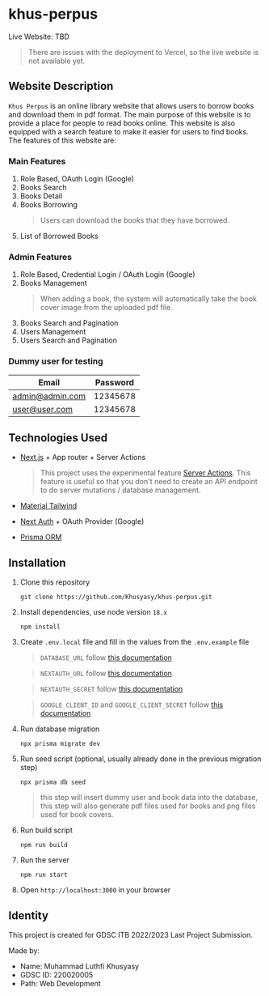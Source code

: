 # khus-perpus

Live Website: TBD

> There are issues with the deployment to Vercel, so the live website is not available yet.

## Website Description

`Khus Perpus` is an online library website that allows users to borrow books and download them in pdf format. The main purpose of this website is to provide a place for people to read books online. This website is also equipped with a search feature to make it easier for users to find books. The features of this website are:

### Main Features

1. Role Based, OAuth Login (Google)
2. Books Search
3. Books Detail
4. Books Borrowing
   > Users can download the books that they have borrowed.
5. List of Borrowed Books
<!-- 6. Give ratings (not implemented yet) -->

### Admin Features

1. Role Based, Credential Login / OAuth Login (Google)
2. Books Management
   > When adding a book, the system will automatically take the book cover image from the uploaded pdf file.
3. Books Search and Pagination
4. Users Management
5. Users Search and Pagination

### Dummy user for testing

| Email           | Password |
| --------------- | -------- |
| admin@admin.com | 12345678 |
| user@user.com   | 12345678 |

## Technologies Used

- [Next.js](https://nextjs.org/) + App router + Server Actions

  > This project uses the experimental feature [Server Actions](https://nextjs.org/docs/app/api-reference/functions/server-actions). This feature is useful so that you don't need to create an API endpoint to do server mutations / database management.

- [Material Tailwind](https://material-tailwind.com/)
- [Next Auth](https://next-auth.js.org/) + OAuth Provider (Google)
- [Prisma ORM](https://www.prisma.io/)

## Installation

1. Clone this repository

   ```
   git clone https://github.com/Khusyasy/khus-perpus.git
   ```

2. Install dependencies, use node version `18.x`

   ```
   npm install
   ```

3. Create `.env.local` file and fill in the values from the `.env.example` file

   > `DATABASE_URL` follow [this documentation](https://www.prisma.io/docs/concepts/database-connectors/sqlite#using-a-file-based-sqlite-database)

   > `NEXTAUTH_URL` follow [this documentation](https://next-auth.js.org/configuration/options#nextauth_url)

   > `NEXTAUTH_SECRET` follow [this documentation](https://next-auth.js.org/configuration/options#secret)

   > `GOOGLE_CLIENT_ID` and `GOOGLE_CLIENT_SECRET` follow [this documentation](https://next-auth.js.org/providers/google#configuration)

4. Run database migration

   ```
   npx prisma migrate dev
   ```

5. Run seed script (optional, usually already done in the previous migration step)

   ```
   npx prisma db seed
   ```

   > this step will insert dummy user and book data into the database, this step will also generate pdf files used for books and png files used for book covers.

6. Run build script

   ```
   npm run build
   ```

7. Run the server

   ```
   npm run start
   ```

8. Open `http://localhost:3000` in your browser

## Identity

This project is created for GDSC ITB 2022/2023 Last Project Submission.

Made by:

- Name: Muhammad Luthfi Khusyasy
- GDSC ID: 220020005
- Path: Web Development
